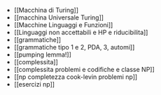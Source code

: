 * [[Macchina di Turing]]
* [[macchina Universale Turing]]
* [[Macchine Linguaggi e Funzioni]]
* [[Linguaggi non accettabili e HP e riducibilita]]
* [[grammatiche]]
* [[grammatiche tipo 1 e 2, PDA, 3, automi]]
* [[pumping lemma!]]
* [[complessita]]
* [[complessita problemi e codifiche e classe NP]]
* [[np completezza cook-levin problemi np]]
* [[esercizi np]]
